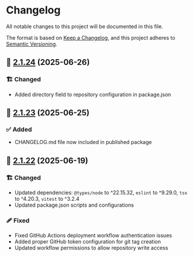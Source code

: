 # Changelog

All notable changes to this project will be documented in this file.

The format is based on [Keep a Changelog](https://keepachangelog.com/en/1.1.0/),
and this project adheres to [Semantic Versioning](http://semver.org/spec/v2.0.0.html).

## 🔖 [2.1.24] (2025-06-26)

### 🏗️ Changed

- Added directory field to repository configuration in package.json

## 🔖 [2.1.23] (2025-06-25)

### ✅ Added

- CHANGELOG.md file now included in published package

## 🔖 [2.1.22] (2025-06-19)

### 🏗️ Changed

- Updated dependencies: `@types/node` to ^22.15.32, `eslint` to ^9.29.0, `tsx` to ^4.20.3, `vitest` to ^3.2.4
- Updated package.json scripts and configurations

### 🩹 Fixed

- Fixed GitHub Actions deployment workflow authentication issues
- Added proper GitHub token configuration for git tag creation
- Updated workflow permissions to allow repository write access

<!-- Link References -->

[2.1.24]: https://github.com/aneuhold/ts-libs/compare/core-ts-api-lib-v2.1.23...core-ts-api-lib-v2.1.24
[2.1.23]: https://github.com/aneuhold/ts-libs/compare/core-ts-api-lib-v2.1.22...core-ts-api-lib-v2.1.23
[2.1.22]: https://github.com/aneuhold/ts-libs/releases/tag/core-ts-api-lib-v2.1.22
